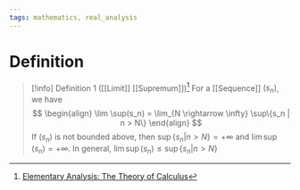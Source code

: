 ```yaml
---
tags: mathematics, real_analysis
---
```


# Definition

> [!info] Definition 1 ([[Limit]] [[Supremum]])[^1]
> For a [[Sequence]] $(s_n)$, we have
> $$
> \begin{align}
> \lim \sup(s_n) = \lim_{N \rightarrow \infty} \sup\{s_n | n > N\}
> \end{align}
> $$
> If $(s_n)$ is not bounded above, then $\sup\{s_n | n > N\} = +\infty$ and $\lim \sup(s_n) = +\infty$.
> In general, $\lim \sup(s_n) \leq \sup\{s_n | n > N\}$

[^1]: [Elementary Analysis: The Theory of Calculus](zotero://open-pdf/library/items/GUY2WR3V?page=72)